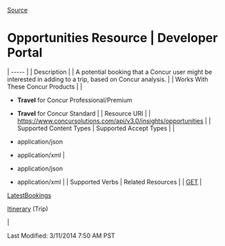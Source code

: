 [Source](https://developer.concur.com/insights/opportunities-resource "Permalink to Opportunities Resource | Developer Portal")

# Opportunities Resource | Developer Portal


| ----- |
|  Description |
|  A potential booking that a Concur user might be interested in adding to a trip, based on Concur analysis. |
|  Works With These Concur Products |
|

* **Travel** for Concur Professional/Premium
* **Travel** for Concur Standard
 |
|  Resource URI |
|  https://www.concursolutions.com/api/v3.0/insights/opportunities |
|  Supported Content Types |  Supported Accept Types |
|

* application/json
* application/xml
 |

* application/json
* application/xml
 |
|  Supported Verbs |  Related Resources |
|  [GET][1] |

[LatestBookings][2]

[Itinerary][3] (Trip)

 |

Last Modified: 3/11/2014 7:50 AM PST

[1]: https://www.concursolutions.com/api/docs/index.html#!/Opportunities
[2]: https://www.concursolutions.com/api/docs/index.html#!/LatestBookings
[3]: https://developer.concur.com/node/513
